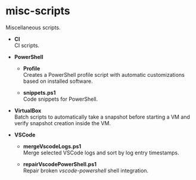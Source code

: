 # misc-scripts

Miscellaneous scripts.

- **CI**\
  CI scripts.

- **PowerShell**

  - **Profile**\
    Creates a PowerShell profile script with automatic customizations based on installed software.

  - **snippets.ps1**\
    Code snippets for PowerShell.

- **VirtualBox**\
  Batch scripts to automatically take a snapshot before starting a VM and verify snapshot creation inside the VM.

- **VSCode**

  - **mergeVscodeLogs.ps1**\
    Merge selected VSCode logs and sort by log entry timestamps.

  - **repairVscodePowerShell.ps1**\
    Repair broken *vscode-powershell* shell integration.
